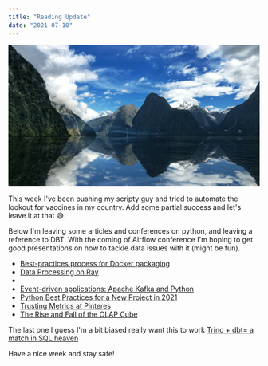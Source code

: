 ```yaml
---
title: "Reading Update"
date: "2021-07-10"
---
```


![Photo by Niklas Ohlrogge on Unsplash](./niklas-ohlrogge.jpg)

This week I've been pushing my scripty guy and tried to automate the lookout for vaccines in my country. Add some partial success and let's leave it at that 😅.

Below I'm leaving some articles and conferences on python, and leaving a reference to DBT. With the coming of Airflow conference I'm hoping to get good presentations on how to tackle data issues with it (might be fun).

- [Best-practices process for Docker packaging](https://www.youtube.com/watch?v=EC0CSevbt9k&list=PL2Uw4_HvXqvYk1Y5P8kryoyd83L_0Uk5K&index=19)
- [Data Processing on Ray](https://www.youtube.com/watch?v=DNLqvdov_J4&list=PL2Uw4_HvXqvYk1Y5P8kryoyd83L_0Uk5K&index=17)
- [](https://www.youtube.com/watch?v=EC0CSevbt9k&list=PL2Uw4_HvXqvYk1Y5P8kryoyd83L_0Uk5K&index=19)
- [Event-driven applications: Apache Kafka and Python](https://www.youtube.com/watch?v=Ltgt0ekso4c&list=PL2Uw4_HvXqvYk1Y5P8kryoyd83L_0Uk5K&index=20)
- [Python Best Practices for a New Project in 2021](https://mitelman.engineering/blog/python-best-practice/automating-python-best-practices-for-a-new-project/)
- [Trusting Metrics at Pinteres](https://medium.com/pinterest-engineering/trusting-metrics-at-pinterest-ed76307e10a0)
- [The Rise and Fall of the OLAP Cube](https://www.holistics.io/blog/the-rise-and-fall-of-the-olap-cube/)

The last one I guess I'm a bit biased really want this to work [Trino + dbt= a match in SQL heaven](https://medium.com/geekculture/trino-dbt-a-match-in-sql-heaven-1df2a3d12b5e)

Have a nice week and stay safe!

